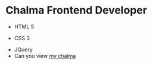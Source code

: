 # Chalma Frontend Developer
- HTML 5
* CSS 3
+ JQuery
+ Can you view [my chalma]([https://pages.github.com/](https://bekish8707.github.io/chalma/))
